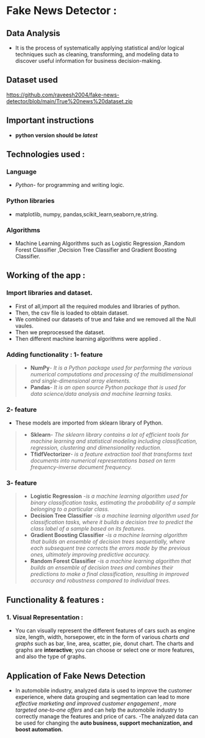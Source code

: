 # Fake News Detector :

## Data Analysis
- It is the process of systematically applying statistical and/or logical techniques such as cleaning, transforming, and modeling data to discover useful information for business decision-making. 

## Dataset used 
[https://github.com/raveesh2004/fake-news-detector/blob/main/True%20news%20dataset.zip
](url)

## Important instructions
- **python version should be *latest***

## Technologies used :
### Language 
- *Python*- for programming and writing logic.
  
### Python libraries 
-   matplotlib, numpy, pandas,scikit_learn,seaborn,re,string.
### Algorithms 
- Machine Learning Algorithms such as Logistic Regression ,Random Forest Classifier ,Decision Tree Classifier and Gradient Boosting Classifier.

## Working of the app :
### Import libraries and dataset.
- First of all,import all the required modules and libraries of python.
- Then, the csv file is loaded to obtain dataset.
- We combined our datasets of true and fake and we removed all the Null vaules.
- Then we preprocessed the dataset.
- Then different machine learning algorithms were applied .

### Adding functionality : 1- feature
> - **NumPy**- *It is  a Python package used for performing the various numerical computations and processing of the multidimensional and single-dimensional array elements.*
> - **Pandas**- *It is an open source Python package that is used for data science/data analysis and machine learning tasks.*

### 2- feature
- These models are imported from sklearn library of Python.
> - **Sklearn**- *The sklearn library contains a lot of efficient tools for machine learning and statistical modeling including classification, regression, clustering and dimensionality reduction.*
> - **TfidfVectorizer**- *is a feature extraction tool that transforms text documents into numerical representations based on term frequency-inverse document frequency.*

### 3- feature
> - **Logistic Regression** -*is a machine learning algorithm used for binary classification tasks, estimating the probability of a sample belonging to a particular class.*
> - **Decision Tree Classifier** -*is a machine learning algorithm used for classification tasks, where it builds a decision tree to predict the class label of a sample based on its features.*
> - **Gradient Boosting Classifier** -*is a machine learning algorithm that builds an ensemble of decision trees sequentially, where each subsequent tree corrects the errors made by the previous ones, ultimately improving predictive accuracy.*
> - **Random Forest Classifier** -*is a machine learning algorithm that builds an ensemble of decision trees and combines their predictions to make a final classification, resulting in improved accuracy and robustness compared to individual trees.*

## Functionality & features :
### 1. Visual Representation :
- You can visually represent the different features of cars such as engine size, length, width, horsepower, etc in the form of various *charts and graphs* such as bar, line, area, scatter, pie, donut chart. The charts and graphs are **interactive**; you can choose or select one or more features, and also the type of graphs.








## Application of Fake News Detection 
- In automobile industry, analyzed data is used to improve the customer experience, where data grouping and segmentation can lead to more *effective marketing and improved customer engagement , more targeted one‑to‑one offers* and can help the automobile industry to correctly manage the features and price of cars. 
-The analyzed data can be used for changing the **auto business, support mechanization, and boost automation.**

